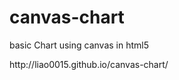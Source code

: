 # canvas-chart
<p>basic Chart using canvas in html5</p>
<link>http://liao0015.github.io/canvas-chart/</link>
